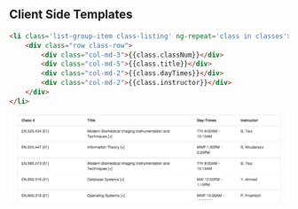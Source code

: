 ## Client Side Templates
```html
<li class='list-group-item class-listing' ng-repeat='class in classes'>
    <div class="row class-row">
        <div class="col-md-3">{{class.classNum}}</div>
        <div class="col-md-5">{{class.title}}</div>
        <div class="col-md-2">{{class.dayTimes}}</div>
        <div class="col-md-2">{{class.instructor}}</div>
    </div>
</li>
```
![client side template](images/cs-template.png)
